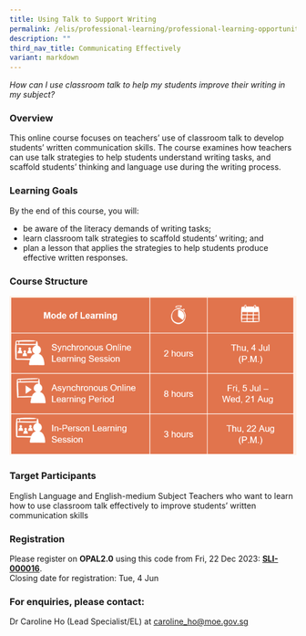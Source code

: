 ```yaml
---
title: Using Talk to Support Writing
permalink: /elis/professional-learning/professional-learning-opportunities/using-talk-to-support-writing/
description: ""
third_nav_title: Communicating Effectively
variant: markdown
---
```

<em>How can I use classroom talk to help my students improve their writing in my subject?</em>

### Overview

This online course focuses on teachers’ use of classroom talk to develop students’ written communication skills. The course examines how teachers can use talk strategies to help students understand writing tasks, and scaffold students’ thinking and language use during the writing process.

### Learning Goals

By the end of this course, you will:

*   be aware of the literacy demands of writing tasks;
*   learn classroom talk strategies to scaffold students’ writing; and
*   plan a lesson that applies the strategies to help students produce effective written responses.

### Course Structure

![](/images/utsw_ec.PNG)
		 
### Target Participants

English Language and English-medium Subject Teachers who want to learn how to use classroom talk effectively to improve students’ written communication skills

### Registration

Please register on&nbsp;**OPAL2.0**&nbsp;using this code from Fri, 22 Dec 2023:&nbsp;[**SLI-000016**](https://www.opal2.moe.edu.sg/app/learner/detail/course/d6182fbc-890d-4311-b52e-98114cec018a).  
Closing date for registration: Tue, 4 Jun

### For enquiries, please contact:
Dr Caroline Ho (Lead Specialist/EL) at
<a href="mailto:caroline_ho@moe.gov.sg.">caroline_ho@moe.gov.sg</a>